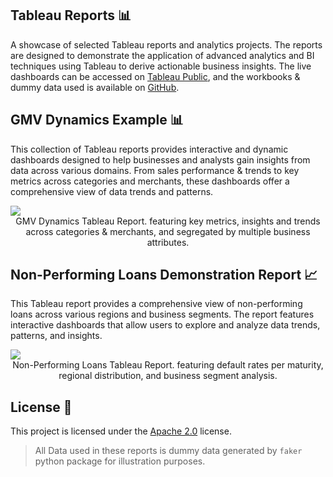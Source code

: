 ## Tableau Reports 📊

A showcase of selected Tableau reports and analytics projects. The reports are designed to demonstrate the application of advanced analytics and BI techniques using Tableau to derive actionable business insights.
The live dashboards can be accessed on [Tableau Public](https://public.tableau.com/app/profile/amr.achraf/vizzes), and the workbooks & dummy data used is available on [GitHub](https://github.com/amr-sheriff/tableau-reports).

## GMV Dynamics Example 📊

This collection of Tableau reports provides interactive and dynamic dashboards designed to help businesses and analysts gain insights from data across various domains. From sales performance & trends to key metrics across categories and merchants, these dashboards offer a comprehensive view of data trends and patterns.

<div class="row">
    <div class="col-sm mt-3 mt-md-0">
      <div class='tableauPlaceholder' id='viz1722841736713' style='position: relative'>
          <noscript>
              <a href='https://public.tableau.com/app/profile/amr.achraf/vizzes'>
                  <img alt=' ' src='https://public.tableau.com/static/images/gm/gmv-dynamics/GMVDynamics/1_rss.png' style='border: none' />
              </a>
          </noscript>
      </div>
    </div>
</div>
<div align="center" class="caption">
    GMV Dynamics Tableau Report. featuring key metrics, insights and trends across categories & merchants, and segregated by multiple business attributes.
</div>


## Non-Performing Loans Demonstration Report 📈

This Tableau report provides a comprehensive view of non-performing loans across various regions and business segments. The report features interactive dashboards that allow users to explore and analyze data trends, patterns, and insights.

<div class="row">
    <div class="col-sm mt-3 mt-md-0">
        <div class='tableauPlaceholder' id='viz1723238133073' style='position: relative'>
            <noscript>
                <a href='https://public.tableau.com/app/profile/amr.achraf/vizzes'>
                    <img alt=' ' src='https://public.tableau.com/static/images/No/Non-performing-loans-report/DefaultRateperMaturity/1_rss.png' style='border: none' />
                </a>
            </noscript>
        </div>
    </div>
</div>
<div align="center" class="caption">
    Non-Performing Loans Tableau Report. featuring default rates per maturity, regional distribution, and business segment analysis.
</div>


## License 📜
This project is licensed under the [Apache 2.0](https://github.com/amr-sheriff/arxiv-assistant/blob/main/LICENSE) license.

> All Data used in these reports is dummy data generated by `faker` python package for illustration purposes.
